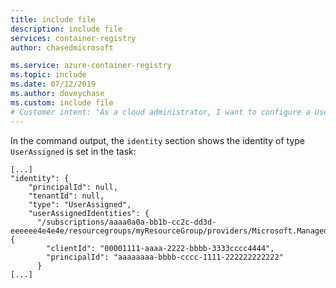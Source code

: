 ```yaml
---
title: include file
description: include file
services: container-registry
author: chasedmicrosoft

ms.service: azure-container-registry
ms.topic: include
ms.date: 07/12/2019
ms.author: doveychase
ms.custom: include file
# Customer intent: "As a cloud administrator, I want to configure a User Assigned identity in my container registry tasks, so that I can securely manage access and authentication for my applications."
---
```

In the command output, the `identity` section shows the identity of type `UserAssigned` is set in the task:

```console
[...]
"identity": {
    "principalId": null,
    "tenantId": null,
    "type": "UserAssigned",
    "userAssignedIdentities": {
      "/subscriptions/aaaa0a0a-bb1b-cc2c-dd3d-eeeeee4e4e4e/resourcegroups/myResourceGroup/providers/Microsoft.ManagedIdentity/userAssignedIdentities/myACRTasksId": {
        "clientId": "00001111-aaaa-2222-bbbb-3333cccc4444",
        "principalId": "aaaaaaaa-bbbb-cccc-1111-222222222222"
      }
[...]
``` 
<!-- LINKS - Internal -->

